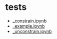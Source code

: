 # tests

- [_constrain.ipynb](_constrain.ipynb.txt)
- [_example.ipynb](_example.ipynb.txt) 
- [_unconstrain.ipynb](_unconstrain.ipynb.txt)